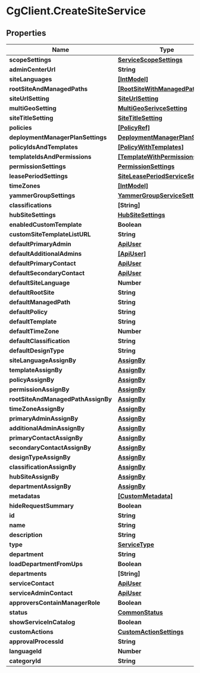 # CgClient.CreateSiteService

## Properties

Name | Type | Description | Notes
------------ | ------------- | ------------- | -------------
**scopeSettings** | [**ServiceScopeSettings**](ServiceScopeSettings.md) |  | [optional] 
**adminCenterUrl** | **String** |  | [optional] 
**siteLanguages** | [**[IntModel]**](IntModel.md) |  | [optional] 
**rootSiteAndManagedPaths** | [**[RootSiteWithManagedPaths]**](RootSiteWithManagedPaths.md) |  | [optional] 
**siteUrlSetting** | [**SiteUrlSetting**](SiteUrlSetting.md) |  | [optional] 
**multiGeoSetting** | [**MultiGeoSerivceSetting**](MultiGeoSerivceSetting.md) |  | [optional] 
**siteTitleSetting** | [**SiteTitleSetting**](SiteTitleSetting.md) |  | [optional] 
**policies** | [**[PolicyRef]**](PolicyRef.md) |  | [optional] 
**deploymentManagerPlanSettings** | [**DeploymentManagerPlanSettings**](DeploymentManagerPlanSettings.md) |  | [optional] 
**policyIdsAndTemplates** | [**[PolicyWithTemplates]**](PolicyWithTemplates.md) |  | [optional] 
**templateIdsAndPermissions** | [**[TemplateWithPermissions]**](TemplateWithPermissions.md) |  | [optional] 
**permissionSettings** | [**PermissionSettings**](PermissionSettings.md) |  | [optional] 
**leasePeriodSettings** | [**SiteLeasePeriodServiceSettings**](SiteLeasePeriodServiceSettings.md) |  | [optional] 
**timeZones** | [**[IntModel]**](IntModel.md) |  | [optional] 
**yammerGroupSettings** | [**YammerGroupServiceSettings**](YammerGroupServiceSettings.md) |  | [optional] 
**classifications** | **[String]** |  | [optional] 
**hubSiteSettings** | [**HubSiteSettings**](HubSiteSettings.md) |  | [optional] 
**enabledCustomTemplate** | **Boolean** |  | [optional] 
**customSiteTemplateListURL** | **String** |  | [optional] 
**defaultPrimaryAdmin** | [**ApiUser**](ApiUser.md) |  | [optional] 
**defaultAdditionalAdmins** | [**[ApiUser]**](ApiUser.md) |  | [optional] 
**defaultPrimaryContact** | [**ApiUser**](ApiUser.md) |  | [optional] 
**defaultSecondaryContact** | [**ApiUser**](ApiUser.md) |  | [optional] 
**defaultSiteLanguage** | **Number** |  | [optional] 
**defaultRootSite** | **String** |  | [optional] 
**defaultManagedPath** | **String** |  | [optional] 
**defaultPolicy** | **String** |  | [optional] 
**defaultTemplate** | **String** |  | [optional] 
**defaultTimeZone** | **Number** |  | [optional] 
**defaultClassification** | **String** |  | [optional] 
**defaultDesignType** | **String** |  | [optional] 
**siteLanguageAssignBy** | [**AssignBy**](AssignBy.md) |  | [optional] 
**templateAssignBy** | [**AssignBy**](AssignBy.md) |  | [optional] 
**policyAssignBy** | [**AssignBy**](AssignBy.md) |  | [optional] 
**permissionAssignBy** | [**AssignBy**](AssignBy.md) |  | [optional] 
**rootSiteAndManagedPathAssignBy** | [**AssignBy**](AssignBy.md) |  | [optional] 
**timeZoneAssignBy** | [**AssignBy**](AssignBy.md) |  | [optional] 
**primaryAdminAssignBy** | [**AssignBy**](AssignBy.md) |  | [optional] 
**additionalAdminAssignBy** | [**AssignBy**](AssignBy.md) |  | [optional] 
**primaryContactAssignBy** | [**AssignBy**](AssignBy.md) |  | [optional] 
**secondaryContactAssignBy** | [**AssignBy**](AssignBy.md) |  | [optional] 
**designTypeAssignBy** | [**AssignBy**](AssignBy.md) |  | [optional] 
**classificationAssignBy** | [**AssignBy**](AssignBy.md) |  | [optional] 
**hubSiteAssignBy** | [**AssignBy**](AssignBy.md) |  | [optional] 
**departmentAssignBy** | [**AssignBy**](AssignBy.md) |  | [optional] 
**metadatas** | [**[CustomMetadata]**](CustomMetadata.md) |  | [optional] 
**hideRequestSummary** | **Boolean** |  | [optional] 
**id** | **String** |  | [optional] 
**name** | **String** |  | [optional] 
**description** | **String** |  | [optional] 
**type** | [**ServiceType**](ServiceType.md) |  | [optional] 
**department** | **String** |  | [optional] 
**loadDepartmentFromUps** | **Boolean** |  | [optional] 
**departments** | **[String]** |  | [optional] 
**serviceContact** | [**ApiUser**](ApiUser.md) |  | [optional] 
**serviceAdminContact** | [**ApiUser**](ApiUser.md) |  | [optional] 
**approversContainManagerRole** | **Boolean** |  | [optional] 
**status** | [**CommonStatus**](CommonStatus.md) |  | [optional] 
**showServiceInCatalog** | **Boolean** |  | [optional] 
**customActions** | [**CustomActionSettings**](CustomActionSettings.md) |  | [optional] 
**approvalProcessId** | **String** |  | [optional] 
**languageId** | **Number** |  | [optional] 
**categoryId** | **String** |  | [optional] 


